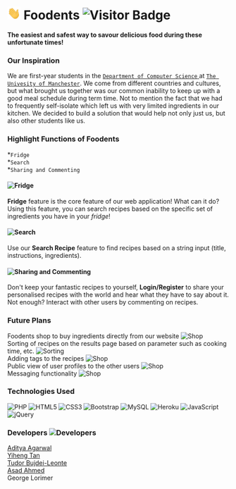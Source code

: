 # <img src="https://raw.githubusercontent.com/aditya-5/Cookbook_10120_X9/main/assets/img/wave.gif" width="30px"> Foodents ![Visitor Badge](https://visitor-badge.laobi.icu/badge?page_id=foodents.foodents)



<Strong>The easiest and safest way to savour delicious food during these unfortunate times!</font></Strong>

### Our Inspiration
We are first-year students in the [`Department of Computer Science` ](https://www.cs.manchester.ac.uk)at [`The Univesity of Manchester`](https://www.manchester.ac.uk/). We come from different countries and cultures, but what brought us together was our common inability to keep up with a good meal schedule during term time. Not to mention the fact that we had to frequently self-isolate which left us with very limited ingredients in our kitchen. We decided to build a solution that would help not only just us, but also other students like us.

### Highlight Functions of Foodents
*`Fridge`<br>
*`Search`<br>
*`Sharing and Commenting`<br>

#### ![Fridge](https://img.shields.io/badge/-Fridge-%231bbd36)
**Fridge** feature is the core feature of our web application! What can it do? Using this feature, you can search recipes based on the specific set of ingredients you have in your *fridge*!

#### ![Search](https://img.shields.io/badge/-Search-%231bbd36)
Use our **Search Recipe** feature  to find recipes based on a string input (title, instructions, ingredients).

#### ![Sharing and Commenting](https://img.shields.io/badge/-Sharing%20and%20Commenting-%231bbd36)
Don't keep your fantastic recipes to yourself, **Login/Register** to share your personalised recipes with the world and hear what they have to say about it. Not enough? Interact with other users by commenting on recipes.

### Future Plans
Foodents shop to buy ingredients directly from our website ![Shop](https://img.shields.io/badge/--green?style=flat-square&logo=shopify&logoColor=white) <br>
Sorting of recipes on the results page based on parameter such as cooking time, etc. ![Sorting](https://img.shields.io/badge/--red?style=flat-square&logo=sonarlint&logoColor=white)<br>
Adding tags to the recipes ![Shop](https://img.shields.io/badge/--black?style=flat-square&logo=google-tag-manager&logoColor=yellow)<br>
Public view of user profiles to the other users ![Shop](https://img.shields.io/badge/--yellow?style=flat-square&logo=handshake&logoColor=black)<br>
Messaging functionality ![Shop](https://img.shields.io/badge/--green?style=flat-square&logo=shopify&logoColor=white)

### Technologies Used
![PHP](https://img.shields.io/badge/-PHP-8993be?style=flat-square&logo=PHP&logoColor=white)
![HTML5](https://img.shields.io/badge/-HTML5-E34F26?style=flat-square&logo=html5&logoColor=white)
![CSS3](https://img.shields.io/badge/-CSS3-1572B6?style=flat-square&logo=css3)
![Bootstrap](https://img.shields.io/badge/-Bootstrap-563D7C?style=flat-square&logo=bootstrap&logoColor=white)
![MySQL](https://img.shields.io/badge/-MySQL-black?style=flat-square&logo=mysql&logoColor=white)
![Heroku](https://img.shields.io/badge/-Heroku-430098?style=flat-square&logo=heroku)
![JavaScript](https://img.shields.io/badge/-JavaScript-black?style=flat-square&logo=javascript)
![jQuery](https://img.shields.io/badge/-jQuery-black?style=flat-square&logo=jQuery)


### Developers ![Developers](https://img.shields.io/badge/--black?style=flat-square&logo=CODERSRANK&logoColor=white)
[Aditya Agarwal](http://linkedin.com/in/aditya-5/)<br>
[Yiheng Tan](https://github.com/yiheng-tan)<br>
[Tudor Bujdei-Leonte](http://linkedin.com/in/tudor-bujdei-leonte/)<br>
[Asad Ahmed](https://www.linkedin.com/in/asad-ah/)<br>
George Lorimer<br>
